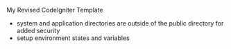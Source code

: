 My Revised CodeIgniter Template

- system and application directories are outside of the public directory for added security
- setup environment states and variables
